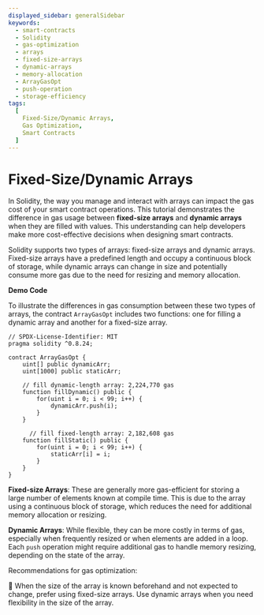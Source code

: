 ```yaml
---
displayed_sidebar: generalSidebar
keywords:
  - smart-contracts
  - Solidity
  - gas-optimization
  - arrays
  - fixed-size-arrays
  - dynamic-arrays
  - memory-allocation
  - ArrayGasOpt
  - push-operation
  - storage-efficiency
tags:
  [
    Fixed-Size/Dynamic Arrays,
    Gas Optimization,
    Smart Contracts
  ]
---
```


# Fixed-Size/Dynamic Arrays

In Solidity, the way you manage and interact with arrays can impact the gas cost of your smart contract operations. This tutorial demonstrates the difference in gas usage between **fixed-size arrays** and **dynamic arrays** when they are filled with values. This understanding can help developers make more cost-effective decisions when designing smart contracts.

Solidity supports two types of arrays: fixed-size arrays and dynamic arrays. Fixed-size arrays have a predefined length and occupy a continuous block of storage, while dynamic arrays can change in size and potentially consume more gas due to the need for resizing and memory allocation.

**Demo Code**

To illustrate the differences in gas consumption between these two types of arrays, the contract `ArrayGasOpt` includes two functions: one for filling a dynamic array and another for a fixed-size array.

```solidity
// SPDX-License-Identifier: MIT
pragma solidity ^0.8.24;

contract ArrayGasOpt {
    uint[] public dynamicArr;
    uint[1000] public staticArr;

    // fill dynamic-length array: 2,224,770 gas
    function fillDynamic() public {
        for(uint i = 0; i < 99; i++) {
            dynamicArr.push(i);
        }
    }

      // fill fixed-length array: 2,182,608 gas
    function fillStatic() public {
        for(uint i = 0; i < 99; i++) {
            staticArr[i] = i;
        }
    }
}
```

**Fixed-size Arrays**: These are generally more gas-efficient for storing a large number of elements known at compile time. This is due to the array using a continuous block of storage, which reduces the need for additional memory allocation or resizing.

**Dynamic Arrays**: While flexible, they can be more costly in terms of gas, especially when frequently resized or when elements are added in a loop. Each `push` operation might require additional gas to handle memory resizing, depending on the state of the array.

Recommendations for gas optimization:

🌟 When the size of the array is known beforehand and not expected to change, prefer using fixed-size arrays. Use dynamic arrays when you need flexibility in the size of the array.
